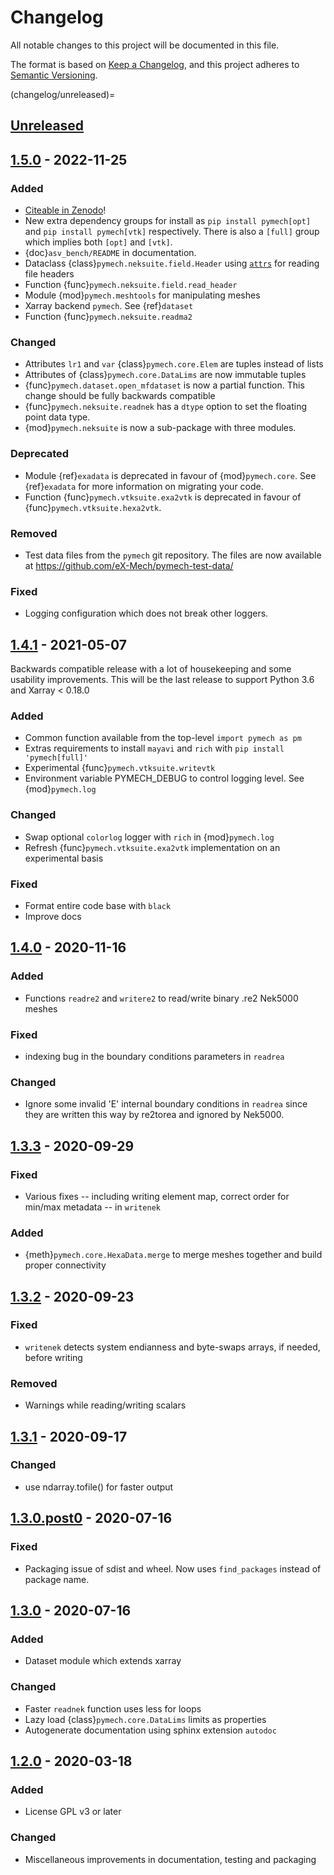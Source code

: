 # Changelog

All notable changes to this project will be documented in this file.

The format is based on [Keep a Changelog](https://keepachangelog.com/en/1.0.0/),
and this project adheres to [Semantic Versioning](https://semver.org/spec/v2.0.0.html).

<!--

### Added
### Changed
### Deprecated
### Removed
### Fixed
### Security

Type of changes
---------------

Added for new features.
Changed for changes in existing functionality.
Deprecated for soon-to-be removed features.
Removed for now removed features.
Fixed for any bug fixes.
Security in case of vulnerabilities.

-->

(changelog/unreleased)=

## [Unreleased]

## [1.5.0] - 2022-11-25

### Added


- [Citeable in Zenodo](https://zenodo.org/badge/latestdoi/50511298)!
- New extra dependency groups for install as `pip install pymech[opt]` and `pip
  install pymech[vtk]` respectively. There is also a `[full]` group which
  implies both `[opt]` and `[vtk]`.
- {doc}`asv_bench/README` in documentation.
- Dataclass {class}`pymech.neksuite.field.Header` using [`attrs`](https://www.attrs.org/en/stable/) for reading file headers
- Function {func}`pymech.neksuite.field.read_header`
- Module {mod}`pymech.meshtools` for manipulating meshes
- Xarray backend ``pymech``. See {ref}`dataset`
- Function {func}`pymech.neksuite.readma2`

### Changed

- Attributes `lr1` and `var` {class}`pymech.core.Elem` are tuples instead of lists
- Attributes of {class}`pymech.core.DataLims` are now immutable tuples
- {func}`pymech.dataset.open_mfdataset` is now a partial function. This change should be fully backwards compatible
- {func}`pymech.neksuite.readnek` has a `dtype` option to set the floating point data type.
- {mod}`pymech.neksuite` is now a sub-package with three modules.

### Deprecated

- Module {ref}`exadata` is deprecated in favour of {mod}`pymech.core`.
  See {ref}`exadata` for more information on migrating your code.
- Function {func}`pymech.vtksuite.exa2vtk` is deprecated in favour of {func}`pymech.vtksuite.hexa2vtk`.

### Removed

- Test data files from the ``pymech`` git repository. The files are now available at <https://github.com/eX-Mech/pymech-test-data/>

### Fixed

- Logging configuration which does not break other loggers.

## [1.4.1] - 2021-05-07

Backwards compatible release with a lot of housekeeping and some usability
improvements.  This will be the last release to support Python 3.6 and Xarray <
0.18.0

### Added

- Common function available from the top-level `import pymech as pm`
- Extras requirements to install `mayavi` and `rich` with
  `pip install 'pymech[full]'`
- Experimental {func}`pymech.vtksuite.writevtk`
- Environment variable PYMECH_DEBUG to control logging level. See {mod}`pymech.log`

### Changed

- Swap optional `colorlog` logger with `rich` in {mod}`pymech.log`
- Refresh {func}`pymech.vtksuite.exa2vtk` implementation on an experimental basis

### Fixed

- Format entire code base with `black`
- Improve docs

## [1.4.0] - 2020-11-16

### Added
- Functions `readre2` and `writere2` to read/write binary .re2 Nek5000 meshes

### Fixed
- indexing bug in the boundary conditions parameters in `readrea`

### Changed
- Ignore some invalid 'E' internal boundary conditions in `readrea`
  since they are written this way by re2torea and ignored by Nek5000.


## [1.3.3] - 2020-09-29

### Fixed
- Various fixes -- including writing element map, correct order for min/max
  metadata -- in `writenek`

### Added
- {meth}`pymech.core.HexaData.merge` to merge meshes together and build proper connectivity

## [1.3.2] - 2020-09-23

### Fixed
- `writenek` detects system endianness and byte-swaps arrays, if needed, before
writing

### Removed
- Warnings while reading/writing scalars

## [1.3.1] - 2020-09-17

### Changed
- use ndarray.tofile() for faster output

## [1.3.0.post0] - 2020-07-16

### Fixed
- Packaging issue of sdist and wheel. Now uses `find_packages` instead of package name.

## [1.3.0] - 2020-07-16

### Added
- Dataset module which extends xarray

### Changed
- Faster `readnek` function uses less for loops
- Lazy load {class}`pymech.core.DataLims` limits as properties
- Autogenerate documentation using sphinx extension `autodoc`

## [1.2.0] - 2020-03-18

### Added
- License GPL v3 or later

### Changed
- Miscellaneous improvements in documentation, testing and packaging

[Unreleased]: https://github.com/eX-Mech/pymech/compare/1.5.0...HEAD
[1.5.0]: https://github.com/eX-Mech/pymech/compare/1.4.1...1.5.0
[1.4.1]: https://github.com/eX-Mech/pymech/compare/1.4.0...1.4.1
[1.4.0]: https://github.com/eX-Mech/pymech/compare/1.3.3...1.4.0
[1.3.3]: https://github.com/eX-Mech/pymech/compare/1.3.2...1.3.3
[1.3.2]: https://github.com/eX-Mech/pymech/compare/1.3.1...1.3.2
[1.3.1]: https://github.com/eX-Mech/pymech/compare/1.3.0.post0...1.3.1
[1.3.0.post0]: https://github.com/eX-Mech/pymech/compare/1.3.0...1.3.0.post0
[1.3.0]: https://github.com/eX-Mech/pymech/compare/1.2.0...1.3.0
[1.2.0]: https://github.com/eX-Mech/pymech/releases/tag/1.2.0
